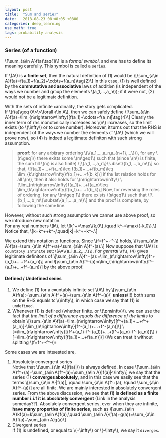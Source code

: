 ```yaml
---
layout: post
title:  "Sum and series"
date:   2018-08-23 08:00:05 +0800
categories: deep_learning
use_math: true
tags: probability analysis
---
```


### Series (of a function)

\\[\sum_\{a\in A\}f(a)\tag\{1\}\\]
is a _formal symbol_, and one has to define its meaning carefully. This symbol is called a `series`.

If \\(A\\) is __a finite set__, then the natural definition of (1) would be
\\[\sum_\{a\in A\}f(a)=f(a\_1)+f(a\_2)+\cdots+f(a\_n)\tag\{2\}\\]
In this case, (1) is well defined by the __commutative and associative__ laws of addition (is independent of the ways we number and group the elements \\(a_1,...,a_n\\)); if it were not, (2) would not be a legitimate definition.

With the sets of infinite cardinality, the story gets complicated.  
If \\(f(a)\geq 0\\>\\>\forall a\in A\\), then we can safely define
\\[\sum_\{a\in A\}f(a)=\lim_\{n\rightarrow\infty\}\[f(a_1)+\cdots+f(a_n)\]\tag\{4\}\\] 
Clearly the inner term of rhs monotonically increases as \\(n\\) increases, so the limit exists (to \\(\infty\\) or to some number). Moreover, it turns out that the RHS is independent of the ways we number the elements of \\(A\\) (which we will prove now), so (4) is indeed a legitimate definiton with such strong assumption.  

> __proof__: for any arbitrary ordering \\(\\{a_1,...,a_n,a_\{n+1\},...\\}\\), for any \\(n\geq1\\) there exists some \\(m\geq1\\) such that (since \\(n\\) is finite, the sum till \\(n\\) is also finite)
\\[\\{a_1,...,a_n\\}\subset\\{b_1,...,b_m\\}\\]
so that, 
\\[f(a_1)+...+f(a_n)\leq f(b_1)+...+f(b_m)\leq \lim\_\{k\rightarrow\infty\}f(b_1)+...+f(b_k)\\]
if the 1st relation holds for all \\(n\\), then it also holds for \\(n\rightarrow\\infty\\)
\\[\lim\_\{n\rightarrow\infty\}f(a_1)+...+f(a_n)\leq \lim\_\{k\rightarrow\infty\}f(b_1)+...+f(b_k)\\]
Now, for reversing the roles of ordering, for any \\(m\geq 1\\) there exists \\(n\geq1\\) such that
\\[\\{b_1,...,b_m\\}\subset\\{a_1,...,a_n\\}\\]
and the proof is complete, by following the same line.

However, without such strong assumption we cannot use above proof, so we introduce new notation.  
For any real numbers \\(k\\), let
\\[k^+=\max\\{k,0\\},\quad k^-=\max\\{-k,0\\}.\\]
Notice that,
\\[k=k^++k^-,\quad\|k\|=k^++k^-.\\]

We extend this notation to functions. Since \\(f=f^+-f^-\\) holds,
\\[\sum\_\{a\in A\}f(a)=\sum\_\{a\in A\}f^+(a)-\sum\_\{a\in A\}f^-(a).\\]
Now suppose that \\(A\\) is `countably infinite` set: \\(A=\\{a_1,a_2,...\\}\\). For _general_ \\(f\\), (4) gives legitimate definitons of
\\[\sum\_\{a\in A\}f^+(a):=\lim\_\{n\rightarrow\infty\}f^+(a_1)+...+f^+(a_n)\\]
and
\\[\sum\_\{a\in A\}f^-(a):=\lim\_\{n\rightarrow\infty\}f^-(a_1)+...+f^-(a_n)\\]
by the above proof.  

#### Defined / Undefined series
1. We define (1) for a countably infinite set \\(A\\) by
\\[\sum\_\{a\in A\}f(a):=\sum\_\{a\in A\}f^+(a)-\sum\_\{a\in A\}f^-(a)\\]
__unless__(!!) both sums on the RHS equals to \\(\infty\\), in which case we say that (1) is `undefined`.
2. Whenever (1) is defined (whether finite, or \\(\pm\infty)\\), we can use the fact that _the limit of a difference equals the difference of the limits_ to obtain
\\[\sum\_\{a\in A\}f(a)=\lim\_\{n\rightarrow\infty\}[f^+(a_1)+...+f^+(a_n)]-\lim\_\{n\rightarrow\infty\}[f^-(a_1)+...+f^-(a_n)]\\]
\\[=\lim\_\{n\rightarrow\infty\}[(f^+(a_1)-f^-(a_1))+...+(f^+(a_n)-f^-(a_n))]\\]
\\[=\lim\_\{n\rightarrow\infty\}[f(a_1)+...+f(a_n)]\\]
(We can treat it without splitting \\(f=f^+-f^-\\))

Some cases we are interested are,
1. Absolutely convergent series  
Notive that \\(\sum\_\{a\in A\}\|f(a)\|\\) is always defined. In case
\\[\sum\_\{a\in A\}f^+(a)+\sum\_\{a\in A\}f^-(a)=\sum\_\{a\in A\}\|f(a)\|<\infty\\]
we say that the series (1) __converges absolutely__, and in this case we easily see that the terms
\\[\sum\_\{a\in A\}\|f(a)\|, \quad \sum\_\{a\in A\}f^+(a), \quad \sum\_\{a\in A\}f^-(a)\\]
are all finite. We are mainly interested in absolutely convergent series. From the above discussion, we see that __(1) is defined as a finite number i.i.f it is absolutely convergent__ (Link in the analysis someday??). Absolutely convergent series, even when they are infinite, __have many properties of finite series__, such as
\\[\sum\_\{a\in A\}kf(a)=k\sum\_\{a\in A\}f(a),\quad \sum\_\{a\in A\}(f(a)+g(a))=\sum\_\{a\in A\}f(a)+\sum\_\{a\in A\}g(a)\\]
2. Divergent series  
If (1) is undefined, or equal to \\(+\infty\\) or \\(-\infty\\), we say it `diverges`.
